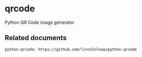 # qrcode

Python QR Code image generator


## Related documents

    python-qrcode: https://github.com/lincolnloop/python-qrcode